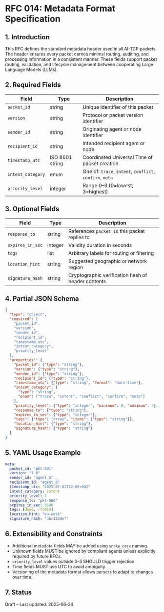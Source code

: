 # RFC 014: Metadata Format Specification

## 1. Introduction

This RFC defines the standard metadata header used in all AI-TCP packets. The header ensures every packet carries minimal routing, auditing, and processing information in a consistent manner. These fields support packet routing, validation, and lifecycle management between cooperating Large Language Models (LLMs).

## 2. Required Fields

| Field             | Type            | Description                                              |
| ----------------- | --------------- | -------------------------------------------------------- |
| `packet_id`       | string          | Unique identifier of this packet                         |
| `version`         | string          | Protocol or packet version identifier                    |
| `sender_id`       | string          | Originating agent or node identifier                     |
| `recipient_id`    | string          | Intended recipient agent or node                         |
| `timestamp_utc`   | ISO 8601 string | Coordinated Universal Time of packet creation            |
| `intent_category` | enum            | One of: `trace`, `intent`, `conflict`, `confirm`, `meta` |
| `priority_level`  | integer         | Range 0–3 (0=lowest, 3=highest)                          |

## 3. Optional Fields

| Field            | Type    | Description                                        |
| ---------------- | ------- | -------------------------------------------------- |
| `response_to`    | string  | References `packet_id` this packet replies to      |
| `expires_in_sec` | integer | Validity duration in seconds                       |
| `tags`           | list    | Arbitrary labels for routing or filtering          |
| `location_hint`  | string  | Suggested geographic or network region             |
| `signature_hash` | string  | Cryptographic verification hash of header contents |

## 4. Partial JSON Schema

```json
{
  "type": "object",
  "required": [
    "packet_id",
    "version",
    "sender_id",
    "recipient_id",
    "timestamp_utc",
    "intent_category",
    "priority_level"
  ],
  "properties": {
    "packet_id": {"type": "string"},
    "version": {"type": "string"},
    "sender_id": {"type": "string"},
    "recipient_id": {"type": "string"},
    "timestamp_utc": {"type": "string", "format": "date-time"},
    "intent_category": {
      "type": "string",
      "enum": ["trace", "intent", "conflict", "confirm", "meta"]
    },
    "priority_level": {"type": "integer", "minimum": 0, "maximum": 3},
    "response_to": {"type": "string"},
    "expires_in_sec": {"type": "integer"},
    "tags": {"type": "array", "items": {"type": "string"}},
    "location_hint": {"type": "string"},
    "signature_hash": {"type": "string"}
  }
}
```

## 5. YAML Usage Example

```yaml
meta:
  packet_id: "pkt-001"
  version: "1.0"
  sender_id: "agent_A"
  recipient_id: "agent_B"
  timestamp_utc: "2025-07-01T12:00:00Z"
  intent_category: intent
  priority_level: 2
  response_to: "pkt-000"
  expires_in_sec: 3600
  tags: [demo, rfc014]
  location_hint: "eu-west"
  signature_hash: "abc123def"
```

## 6. Extensibility and Constraints

* Additional metadata fields MAY be added using `snake_case` naming.
* Unknown fields MUST be ignored by compliant agents unless explicitly required by future RFCs.
* `priority_level` values outside 0–3 SHOULD trigger rejection.
* Time fields MUST use UTC to avoid ambiguity.
* Versioning of the metadata format allows parsers to adapt to changes over time.

## 7. Status

Draft – Last updated: 2025-06-24
